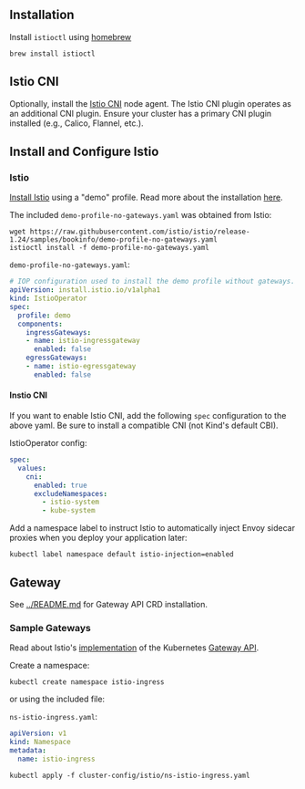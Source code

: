 ## Installation

Install `istioctl` using [homebrew](https://formulae.brew.sh/formula/istioctl#default)

```
brew install istioctl
```

## Istio CNI

Optionally, install the [Istio CNI](https://istio.io/latest/docs/setup/additional-setup/cni/) node agent.   The Istio CNI plugin operates as an additional CNI plugin. Ensure your cluster has a primary CNI plugin installed (e.g., Calico, Flannel, etc.).


## Install and Configure Istio 

### Istio

[Install Istio](https://istio.io/latest/docs/setup/getting-started/#install) using a "demo" profile.  Read more about the installation [here](https://istio.io/latest/docs/setup/getting-started/#bookinfo).

The included `demo-profile-no-gateways.yaml` was obtained from Istio:
```
wget https://raw.githubusercontent.com/istio/istio/release-1.24/samples/bookinfo/demo-profile-no-gateways.yaml
istioctl install -f demo-profile-no-gateways.yaml
```

`demo-profile-no-gateways.yaml`:
```yaml
# IOP configuration used to install the demo profile without gateways.
apiVersion: install.istio.io/v1alpha1
kind: IstioOperator
spec:
  profile: demo
  components:
    ingressGateways:
    - name: istio-ingressgateway
      enabled: false
    egressGateways:
    - name: istio-egressgateway
      enabled: false
```

#### Instio CNI

If you want to enable Istio CNI, add the following `spec` configuration to the above yaml.  Be sure to install a compatible CNI (not Kind's default CBI).

IstioOperator config:
```yaml
spec:
  values:
    cni:
      enabled: true
      excludeNamespaces:
        - istio-system
        - kube-system

```

Add a namespace label to instruct Istio to automatically inject Envoy sidecar proxies when you deploy your application later:

```shell
kubectl label namespace default istio-injection=enabled
```

## Gateway

See [../README.md](../README.md) for Gateway API CRD installation.

### Sample Gateways

Read about Istio's [implementation](https://istio.io/latest/docs/tasks/traffic-management/ingress/gateway-api/) of the Kubernetes [Gateway API](https://gateway-api.sigs.k8s.io/).

Create a namespace:

```shell
kubectl create namespace istio-ingress
```

or using the included file:

`ns-istio-ingress.yaml`:
```yaml
apiVersion: v1
kind: Namespace
metadata:
  name: istio-ingress
```

```
kubectl apply -f cluster-config/istio/ns-istio-ingress.yaml
```


